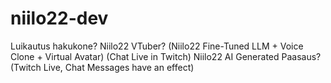 # niilo22-dev
Luikautus hakukone?
Niilo22 VTuber? (Niilo22 Fine-Tuned LLM + Voice Clone + Virtual Avatar) (Chat Live in Twitch)
Niilo22 AI Generated Paasaus? (Twitch Live, Chat Messages have an effect)
